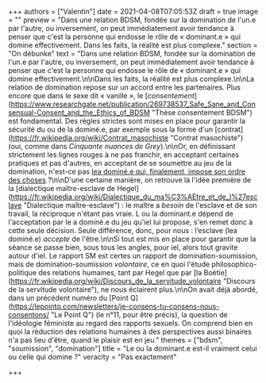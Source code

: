 +++
authors = ["Valentin"]
date = 2021-04-08T07:05:53Z
draft = true
image = ""
preview = "Dans une relation BDSM, fondée sur la domination de l'un.e par l'autre, ou inversement, on peut immédiatement avoir tendance à penser que c'est la personne qui endosse le rôle de « dominant.e » qui domine effectivement. Dans les faits, la réalité est plus complexe."
section = "On débunke"
text = "Dans une relation BDSM, fondée sur la domination de l'un.e par l'autre, ou inversement, on peut immédiatement avoir tendance à penser que c'est la personne qui endosse le rôle de « dominant.e » qui domine effectivement.\n\nDans les faits, la réalité est plus complexe.\n\nLa relation de domination repose sur un accord entre les partenaires. Plus encore que dans le sexe dit « vanille », le [_consentement_](https://www.researchgate.net/publication/269738537_Safe_Sane_and_Consensual-Consent_and_the_Ethics_of_BDSM \"Thèse consentement BDSM\") est fondamental. Des règles strictes sont mises en place pour garantir la sécurité du ou de la dominé.e, par exemple sous la forme d'un [contrat](https://fr.wikipedia.org/wiki/Contrat_masochiste \"Contrat masochiste\") (oui, comme dans _Cinquante nuances de Grey_).\n\nOr, en définissant strictement les lignes rouges à ne pas franchir, en acceptant certaines pratiques et pas d'autres, en acceptant de se soumettre au jeu de la domination, n'est-ce pas [lea dominé.e qui, finalement, impose son ordre des choses](https://pokaa.fr/2018/10/05/le-bdsm-loin-des-cliches-raconte-par-un-strasbourgeois-bien-renseigne/) ?\n\nD'une certaine manière, on retrouve là l'idée première de la [dialectique maître-esclave de Hegel](https://fr.wikipedia.org/wiki/Dialectique_du_ma%C3%AEtre_et_de_l%27esclave \"Dialectique maître-esclave\") : le maître a _besoin_ de l'esclave et de son travail, la réciproque n'étant pas vraie. L ou la dominant.e dépend de l'acceptation par le a dominé.e du jeu qu'iel lui propose, s'en remet donc à cette seule décision. Seule différence, donc, pour nous : l’esclave (lea dominé.e) _accepte_ de l'être.\n\nSi tout est mis en place pour garantir que la séance se passe bien, sous tous les angles, pour iel, alors tout gravite autour d'iel. Le rapport SM est certes un rapport de domination-soumission, mais de domination-soumission _volontaire_, ce en quoi l'étude philosophico-politique des relations humaines, tant par Hegel que par [la Boétie](https://fr.wikipedia.org/wiki/Discours_de_la_servitude_volontaire \"Discours de la servitude volontaire\"), ne nous éclairent plus.\n\nOn avait déjà abordé, dans un précédent numéro du [Point Q](https://lepointq.com/newsletters/je-consens-tu-consens-nous-consentons/ \"Le Point Q\") (le n°11, pour être précis), la question de l'idéologie féministe au regard des rapports sexuels. On comprend bien en quoi la réduction des relations humaines à des perspectives aussi binaires n'a pas lieu d'être, quand le plaisir est en jeu."
themes = ["bdsm", "soumission", "domination"]
title = "Le ou la dominant.e est-il vraiment celui ou celle qui domine ?"
veracity = "Pas exactement"

+++

